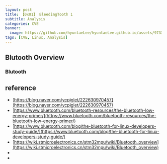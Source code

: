```yaml
---
layout: post
title: 【0x01】 BleedingTooth 1
subtitle: Analysis
categories: CVE
banner:
  image: https://github.com/hyuntaeLee/hyuntaeLee.github.io/assets/97331148/f322bc9f-ad7c-4b01-928a-78781d21fe15
tags: [CVE, Linux, Analysis]
---
```


## Blutooth Overview

### Blutooth




## reference

* [https://blog.naver.com/ycpiglet/222630970457](https://blog.naver.com/ycpiglet/222630970457)
* [https://www.bluetooth.com/bluetooth-resources/the-bluetooth-low-energy-primer/](https://www.bluetooth.com/bluetooth-resources/the-bluetooth-low-energy-primer/)
* [https://www.bluetooth.com/blog/the-bluetooth-for-linux-developers-study-guide/](https://www.bluetooth.com/blog/the-bluetooth-for-linux-developers-study-guide/)
* [https://wiki.stmicroelectronics.cn/stm32mpu/wiki/Bluetooth_overview](https://wiki.stmicroelectronics.cn/stm32mpu/wiki/Bluetooth_overview)
* 
* 